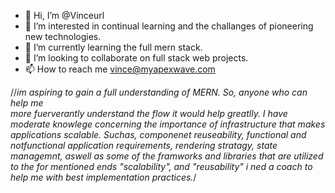 - 👋 Hi, I’m @Vinceurl
- 👀 I’m interested in continual learning and the challanges of pioneering new technologies.
- 🌱 I’m currently learning the full mern stack.
- 💞️ I’m looking to collaborate on full stack web projects.
- 📫 How to reach me vince@myapexwave.com

//*im aspiring to gain a full understanding of MERN. So, anyone who can help me  
more fuerverantly understand the flow it would help greatlly. I have moderate knowlege concerning the importance of infrastructure that
makes applications scalable. Suchas, componenet reuseability, functional and notfunctional application requirements, rendering stratagy, state managemnt,
aswell as some of the framworks and libraries that are utilized to the for mentioned ends "scalability", and  "reusability" i ned a coach to help me with
best implementation practices.*/ 
